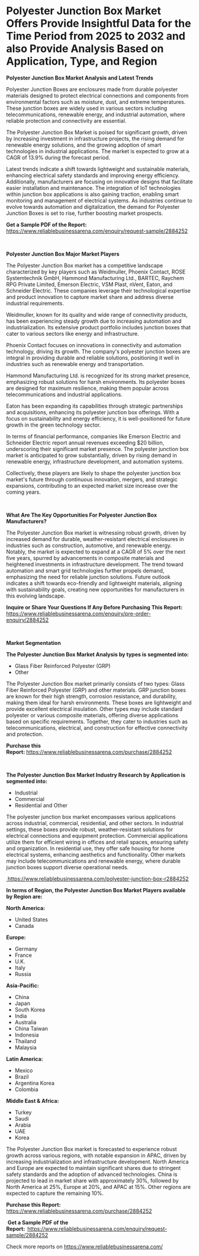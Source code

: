 <p><h1>Polyester Junction Box Market Offers Provide Insightful Data for the Time Period from 2025 to 2032 and also Provide Analysis Based on Application, Type, and Region</h1></p><p><strong>Polyester Junction Box Market Analysis and Latest Trends</strong></p>
<p><p>Polyester Junction Boxes are enclosures made from durable polyester materials designed to protect electrical connections and components from environmental factors such as moisture, dust, and extreme temperatures. These junction boxes are widely used in various sectors including telecommunications, renewable energy, and industrial automation, where reliable protection and connectivity are essential.</p><p>The Polyester Junction Box Market is poised for significant growth, driven by increasing investment in infrastructure projects, the rising demand for renewable energy solutions, and the growing adoption of smart technologies in industrial applications. The market is expected to grow at a CAGR of 13.9% during the forecast period. </p><p>Latest trends indicate a shift towards lightweight and sustainable materials, enhancing electrical safety standards and improving energy efficiency. Additionally, manufacturers are focusing on innovative designs that facilitate easier installation and maintenance. The integration of IoT technologies within junction box applications is also gaining traction, enabling smart monitoring and management of electrical systems. As industries continue to evolve towards automation and digitalization, the demand for Polyester Junction Boxes is set to rise, further boosting market prospects.</p></p>
<p><strong>Get a Sample PDF of the Report:&nbsp;</strong> <a href="https://www.reliablebusinessarena.com/enquiry/request-sample/2884252?utm_campaign=2746&utm_medium=2&utm_source=Github&utm_content=ia&utm_term=13032025&utm_id=polyester-junction-box">https://www.reliablebusinessarena.com/enquiry/request-sample/2884252</a></p>
<p>&nbsp;</p>
<p><strong>Polyester Junction Box Major Market Players</strong></p>
<p><p>The Polyester Junction Box market has a competitive landscape characterized by key players such as Weidmuller, Phoenix Contact, ROSE Systemtechnik GmbH, Hammond Manufacturing Ltd., BARTEC, Raychem RPG Private Limited, Emerson Electric, VSM Plast, nVent, Eaton, and Schneider Electric. These companies leverage their technological expertise and product innovation to capture market share and address diverse industrial requirements.</p><p>Weidmuller, known for its quality and wide range of connectivity products, has been experiencing steady growth due to increasing automation and industrialization. Its extensive product portfolio includes junction boxes that cater to various sectors like energy and infrastructure.</p><p>Phoenix Contact focuses on innovations in connectivity and automation technology, driving its growth. The company's polyester junction boxes are integral in providing durable and reliable solutions, positioning it well in industries such as renewable energy and transportation.</p><p>Hammond Manufacturing Ltd. is recognized for its strong market presence, emphasizing robust solutions for harsh environments. Its polyester boxes are designed for maximum resilience, making them popular across telecommunications and industrial applications.</p><p>Eaton has been expanding its capabilities through strategic partnerships and acquisitions, enhancing its polyester junction box offerings. With a focus on sustainability and energy efficiency, it is well-positioned for future growth in the green technology sector.</p><p>In terms of financial performance, companies like Emerson Electric and Schneider Electric report annual revenues exceeding $20 billion, underscoring their significant market presence. The polyester junction box market is anticipated to grow substantially, driven by rising demand in renewable energy, infrastructure development, and automation systems.</p><p>Collectively, these players are likely to shape the polyester junction box market's future through continuous innovation, mergers, and strategic expansions, contributing to an expected market size increase over the coming years.</p></p>
<p>&nbsp;</p>
<p><strong>What Are The Key Opportunities For Polyester Junction Box Manufacturers?</strong></p>
<p><p>The Polyester Junction Box market is witnessing robust growth, driven by increased demand for durable, weather-resistant electrical enclosures in industries such as construction, automotive, and renewable energy. Notably, the market is expected to expand at a CAGR of 5% over the next five years, spurred by advancements in composite materials and heightened investments in infrastructure development. The trend toward automation and smart grid technologies further propels demand, emphasizing the need for reliable junction solutions. Future outlook indicates a shift towards eco-friendly and lightweight materials, aligning with sustainability goals, creating new opportunities for manufacturers in this evolving landscape.</p></p>
<p><strong>Inquire or Share Your Questions If Any Before Purchasing This Report:</strong> <a href="https://www.reliablebusinessarena.com/enquiry/pre-order-enquiry/2884252?utm_campaign=2746&utm_medium=2&utm_source=Github&utm_content=ia&utm_term=13032025&utm_id=polyester-junction-box">https://www.reliablebusinessarena.com/enquiry/pre-order-enquiry/2884252</a></p>
<p>&nbsp;</p>
<p><strong>Market Segmentation</strong></p>
<p><strong>The Polyester Junction Box Market Analysis by types is segmented into:</strong></p>
<p><ul><li>Glass Fiber Reinforced Polyester (GRP)</li><li>Other</li></ul></p>
<p><p>The Polyester Junction Box market primarily consists of two types: Glass Fiber Reinforced Polyester (GRP) and other materials. GRP junction boxes are known for their high strength, corrosion resistance, and durability, making them ideal for harsh environments. These boxes are lightweight and provide excellent electrical insulation. Other types may include standard polyester or various composite materials, offering diverse applications based on specific requirements. Together, they cater to industries such as telecommunications, electrical, and construction for effective connectivity and protection.</p></p>
<p><strong>Purchase this Report:&nbsp;</strong><a href="https://www.reliablebusinessarena.com/purchase/2884252?utm_campaign=2746&utm_medium=2&utm_source=Github&utm_content=ia&utm_term=13032025&utm_id=polyester-junction-box">https://www.reliablebusinessarena.com/purchase/2884252</a></p>
<p>&nbsp;</p>
<p><strong>The Polyester Junction Box Market Industry Research by Application is segmented into:</strong></p>
<p><ul><li>Industrial</li><li>Commercial</li><li>Residential and Other</li></ul></p>
<p><p>The polyester junction box market encompasses various applications across industrial, commercial, residential, and other sectors. In industrial settings, these boxes provide robust, weather-resistant solutions for electrical connections and equipment protection. Commercial applications utilize them for efficient wiring in offices and retail spaces, ensuring safety and organization. In residential use, they offer safe housing for home electrical systems, enhancing aesthetics and functionality. Other markets may include telecommunications and renewable energy, where durable junction boxes support diverse operational needs.</p></p>
<p><a href="https://www.reliablebusinessarena.com/polyester-junction-box-r2884252?utm_campaign=2746&utm_medium=2&utm_source=Github&utm_content=ia&utm_term=13032025&utm_id=polyester-junction-box">&nbsp;https://www.reliablebusinessarena.com/polyester-junction-box-r2884252</a></p>
<p><strong>In terms of Region, the Polyester Junction Box Market Players available by Region are:</strong></p>
<p>
    <p> <strong> North America: </strong>
        <ul>
            <li>United States</li>
            <li>Canada</li>
        </ul>
        </p> 
    <p> <strong> Europe: </strong>
        <ul>
            <li>Germany</li>
            <li>France</li>
            <li>U.K.</li>
            <li>Italy</li>
            <li>Russia</li>
        </ul>
        </p> 
    <p> <strong> Asia-Pacific: </strong>
        <ul>
            <li>China</li>
            <li>Japan</li>
            <li>South Korea</li>
            <li>India</li>
            <li>Australia</li>
            <li>China Taiwan</li>
            <li>Indonesia</li>
            <li>Thailand</li>
            <li>Malaysia</li>
        </ul>
        </p> 
    <p> <strong> Latin America: </strong>
        <ul>
            <li>Mexico</li>
            <li>Brazil</li>
            <li>Argentina Korea</li>
            <li>Colombia</li>
        </ul>
        </p> 
    <p> <strong> Middle East & Africa: </strong>
        <ul>
            <li>Turkey</li>
            <li>Saudi</li>
            <li>Arabia</li>
            <li>UAE</li>
            <li>Korea</li>
        </ul>
    </p>
    </p>
<p><p>The Polyester Junction Box market is forecasted to experience robust growth across various regions, with notable expansion in APAC, driven by increasing industrialization and infrastructure development. North America and Europe are expected to maintain significant shares due to stringent safety standards and the adoption of advanced technologies. China is projected to lead in market share with approximately 30%, followed by North America at 25%, Europe at 20%, and APAC at 15%. Other regions are expected to capture the remaining 10%.</p></p>
<p><strong>Purchase this Report: </strong><a href="https://www.reliablebusinessarena.com/purchase/2884252?utm_campaign=2746&utm_medium=2&utm_source=Github&utm_content=ia&utm_term=13032025&utm_id=polyester-junction-box">https://www.reliablebusinessarena.com/purchase/2884252</a></p>
<p>&nbsp;<strong>Get a Sample PDF of the Report:&nbsp;&nbsp;</strong><a href="https://www.reliablebusinessarena.com/enquiry/request-sample/2884252?utm_campaign=2746&utm_medium=2&utm_source=Github&utm_content=ia&utm_term=13032025&utm_id=polyester-junction-box">https://www.reliablebusinessarena.com/enquiry/request-sample/2884252</a></p>
<p><strong></strong></p>
<p>Check more reports on <a href="https://www.reliablebusinessarena.com/?utm_campaign=2746&utm_medium=2&utm_source=Github&utm_content=ia&utm_term=13032025&utm_id=polyester-junction-box">https://www.reliablebusinessarena.com/</a></p>
